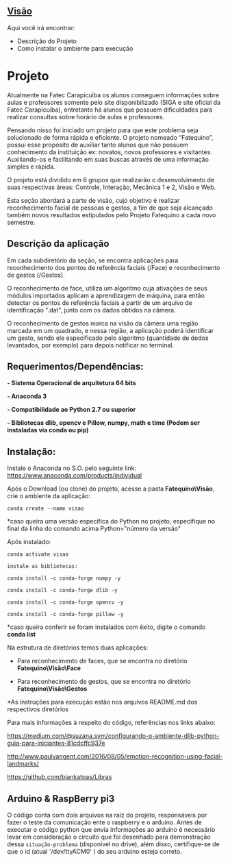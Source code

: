 ## [Visão](https://fatequino.com.br/construcao-do-fatequino/visao/)

Aqui você irá encontrar:
- Descrição do Projeto
- Como instalar o ambiente para execução

# Projeto

Atualmente na Fatec Carapicuíba os alunos conseguem informações sobre aulas e
professores somente pelo site disponibilizado (SIGA e site oficial da Fatec Carapicuíba),
entretanto há alunos que possuem dificuldades para realizar consultas sobre horário de aulas e
professores.

Pensando nisso foi iniciado um projeto para que este problema seja solucionado de forma rápida e eficiente. O projeto nomeado “Fatequino”, possui esse propósito de auxiliar tanto alunos que não possuem conhecimento da instituição ex: novatos, novos professores e visitantes. Auxiliando-os e facilitando em suas buscas através de uma informação simples e
rápida.

O projeto está dividido em 6 grupos que realizarão o desenvolvimento de suas
respectivas áreas: Controle, Interação, Mecânica 1 e 2, Visão e Web.

Esta seção abordará a parte de visão, cujo objetivo é realizar
reconhecimento facial de pessoas e gestos, a fim de que seja alcançado também novos resultados estipulados pelo Projeto Fatequino a cada novo semestre.

## Descrição da aplicação

Em cada subdiretório da seção, se encontra aplicações para reconhecimento dos pontos de referência faciais (/Face) e reconhecimento de gestos (/Gestos).

O reconhecimento de face, utiliza um algoritmo cuja ativações de seus módulos importados aplicam a aprendizagem de máquina, para então detectar os pontos de referência faciais a partir de um arquivo de identificação ".dat", junto com os dados obtidos na câmera.

O reconhecimento de gestos marca na visão da câmera uma região marcada em um quadrado, e nessa região, a aplicação poderá  identificar um gesto, sendo ele especificado pelo algoritmo (quantidade de dedos levantados, por exemplo) para depois notificar no terminal.

## Requerimentos/Dependências:

**- Sistema Operacional de arquitetura 64 bits**

**- Anaconda 3**

**- Compatibilidade ao Python 2.7 ou superior**

**- Bibliotecas dlib, opencv e Pillow, numpy, math e time (Podem ser instaladas via conda ou pip)**


## Instalação:

Instale o Anaconda no S.O. pelo seguinte link:
<https://www.anaconda.com/products/individual>

Após o Download (ou clone) do projeto, acesse a pasta **Fatequino\Visão**, crie o ambiente da aplicação:

	conda create --name visao

*caso queira uma versão específica do Python no projeto, especifique no final da linha do comando acima Python="número da versão"

Após instalado:
	
	conda activate visao

	instale as bibliotecas:

	conda install -c conda-forge numpy -y

	conda install -c conda-forge dlib -y

	conda install -c conda-forge opencv -y

	conda install -c conda-forge pillow -y


*caso queira conferir se foram instalados com êxito, digite o comando **conda list**


Na estrutura de diretórios temos duas aplicações:
	
- Para reconhecimento de faces, que se encontra no diretório **Fatequino\Visão\Face**

- Para reconhecimento de gestos, que se encontra no diretório **Fatequino\Visão\Gestos**


*As instruções para execução estão nos arquivos README.md dos respectivos diretórios


Para mais informações à respeito do código, referências nos links abaixo:

<https://medium.com/@suzana.svm/configurando-o-ambiente-dlib-python-guia-para-iniciantes-81cdcffc937e>

<http://www.paulvangent.com/2016/08/05/emotion-recognition-using-facial-landmarks/>

<https://github.com/biankatpas/Libras>


## Arduino & RaspBerry pi3 
O código conta com dois arquivos na raiz do projeto, responsáveis por fazer o teste da comunicação ente o raspberry e o arduino. 
Antes de executar o código python que envia informações ao arduíno é necessário levar em consideração o circuito que foi desenhado para
demonstração dessa `situação-problema` (disponível no drive), além disso, certifique-se de que o id (atual '/dev/ttyACM0' ) do seu arduino esteja correto. 

